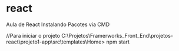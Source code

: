 # react
Aula de React
Instalando Pacotes via CMD

//Para iniciar o projeto
C:\Projetos\Framerworks_Front_End\projetos-react\projeto1-app\src\templates\Home> npm start
